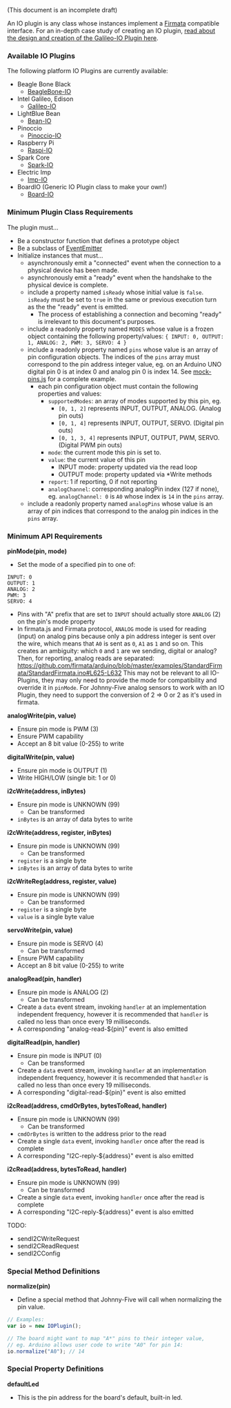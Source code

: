 

(This document is an incomplete draft)

An IO plugin is any class whose instances implement a [Firmata](https://github.com/jgautier/firmata) compatible interface. 
For an in-depth case study of creating an IO plugin, [read about the design and creation of the Galileo-IO Plugin here](http://bocoup.com/weblog/intel-galileo-javascript-nodejs/).

### Available IO Plugins

The following platform IO Plugins are currently available:

- Beagle Bone Black
  - [BeagleBone-IO](https://github.com/julianduque/beaglebone-io)
- Intel Galileo, Edison
  - [Galileo-IO](https://github.com/rwaldron/galileo-io/)
- LightBlue Bean
  - [Bean-IO](https://github.com/monteslu/bean-io/)
- Pinoccio
  - [Pinoccio-IO](https://github.com/soldair/pinoccio-io/)
- Raspberry Pi
  - [Raspi-IO](https://github.com/bryan-m-hughes/raspi-io)
- Spark Core
  - [Spark-IO](https://github.com/rwaldron/spark-io/)
- Electric Imp
  - [Imp-IO](https://github.com/rwaldron/imp-io/)
- BoardIO (Generic IO Plugin class to make your own!)
  - [Board-IO](https://github.com/achingbrain/board-io)

### Minimum Plugin Class Requirements

The plugin must...

- Be a constructor function that defines a prototype object
- Be a subclass of [EventEmitter](http://nodejs.org/api/events.html#events_class_events_eventemitter)
- Initialize instances that must...
    - asynchronously emit a "connected" event when the connection to a physical device has been made.
    - asynchronously emit a "ready" event when the handshake to the physical device is complete.
    - include a property named `isReady` whose initial value is `false`. `isReady` must be set to `true` in the same or previous execution turn as the the "ready" event is emitted.
        - The process of establishing a connection and becoming "ready" is irrelevant to this document's purposes.
    - include a readonly property named `MODES` whose value is a frozen object containing the following property/values: `{ INPUT: 0, OUTPUT: 1, ANALOG: 2, PWM: 3, SERVO: 4 }` 
    - include a readonly property named `pins` whose value is an array of pin configuration objects. The indices of the `pins` array must correspond to the pin address integer value, eg. on an Arduino UNO digital pin 0 is at index 0 and analog pin 0 is index 14. See [mock-pins.js](https://github.com/rwaldron/johnny-five/blob/master/test/mock-pins.js) for a complete example.
        - each pin configuration object must contain the following properties and values: 
            - `supportedModes`: an array of modes supported by this pin, eg. 
                - `[0, 1, 2]` represents INPUT, OUTPUT, ANALOG. (Analog pin outs)
                - `[0, 1, 4]` represents INPUT, OUTPUT, SERVO.  (Digital pin outs) 
                - `[0, 1, 3, 4]` represents INPUT, OUTPUT, PWM, SERVO.  (Digital PWM pin outs)
            - `mode`: the current mode this pin is set to.
            - `value`: the current value of this pin 
                - INPUT mode: property updated via the read loop
                - OUTPUT mode: property updated via *Write methods
            - `report`: 1 if reporting, 0 if not reporting
            - `analogChannel`: corresponding analogPin index (127 if none), eg. `analogChannel: 0` is `A0` whose index is `14` in the `pins` array.
    - include a readonly property named `analogPins` whose value is an array of pin indices that correspond to the analog pin indices in the `pins` array. 

### Minimum API Requirements

**pinMode(pin, mode)**
- Set the mode of a specified pin to one of: 
```
INPUT: 0
OUTPUT: 1
ANALOG: 2
PWM: 3
SERVO: 4
```
- Pins with "A" prefix that are set to `INPUT` should actually store `ANALOG` (2) on the pin's mode property 
- In firmata.js and Firmata protocol, `ANALOG` mode is used for reading (input) on analog pins because only a pin address integer is sent over the wire, which means that `A0` is sent as `0`, `A1` as `1` and so on. This creates an ambiguity: which `0` and `1` are we sending, digital or analog? Then, for reporting, analog reads are separated: https://github.com/firmata/arduino/blob/master/examples/StandardFirmata/StandardFirmata.ino#L625-L632 This may not be relevant to all IO-Plugins, they may only need to provide the mode for compatibility and override it in `pinMode`. For Johnny-Five analog sensors to work with an IO Plugin, they need to support the conversion of 2 => 0 or 2 as it's used in firmata.

**analogWrite(pin, value)**
- Ensure pin mode is PWM (3)
- Ensure PWM capability
- Accept an 8 bit value (0-255) to write

**digitalWrite(pin, value)**
- Ensure pin mode is OUTPUT (1)
- Write HIGH/LOW (single bit: 1 or 0)

**i2cWrite(address, inBytes)**
- Ensure pin mode is UNKNOWN (99)
  - Can be transformed
- `inBytes` is an array of data bytes to write

**i2cWrite(address, register, inBytes)**
- Ensure pin mode is UNKNOWN (99)
  - Can be transformed
- `register` is a single byte
- `inBytes` is an array of data bytes to write

**i2cWriteReg(address, register, value)**
- Ensure pin mode is UNKNOWN (99)
  - Can be transformed
- `register` is a single byte
- `value` is a single byte value

**servoWrite(pin, value)**
- Ensure pin mode is SERVO (4)
  - Can be transformed
- Ensure PWM capability
- Accept an 8 bit value (0-255) to write

**analogRead(pin, handler)**
- Ensure pin mode is ANALOG (2)
  - Can be transformed
- Create a `data` event stream, invoking `handler` at an implementation independent frequency, however it is recommended that `handler` is called no less than once every 19 milliseconds.
- A corresponding "analog-read-${pin}" event is also emitted

**digitalRead(pin, handler)**
- Ensure pin mode is INPUT (0)
  - Can be transformed
- Create a `data` event stream,  invoking `handler` at an implementation independent frequency, however it is recommended that `handler` is called no less than once every 19 milliseconds.
- A corresponding "digital-read-${pin}" event is also emitted

**i2cRead(address, cmdOrBytes, bytesToRead, handler)**
- Ensure pin mode is UNKNOWN (99)
  - Can be transformed
- `cmdOrBytes` is written to the address prior to the read
- Create a single `data` event,  invoking `handler` once after the read is complete
- A corresponding "I2C-reply-${address}" event is also emitted

**i2cRead(address, bytesToRead, handler)**
- Ensure pin mode is UNKNOWN (99)
  - Can be transformed
- Create a single `data` event,  invoking `handler` once after the read is complete
- A corresponding "I2C-reply-${address}" event is also emitted

TODO: 

- sendI2CWriteRequest
- sendI2CReadRequest
- sendI2CConfig



### Special Method Definitions

**normalize(pin)**
- Define a special method that Johnny-Five will call when normalizing the pin value.
```js
// Examples: 
var io = new IOPlugin();

// The board might want to map "A*" pins to their integer value, 
// eg. Arduino allows user code to write "A0" for pin 14:
io.normalize("A0"); // 14
```


### Special Property Definitions

**defaultLed**
- This is the pin address for the board's default, built-in led.

